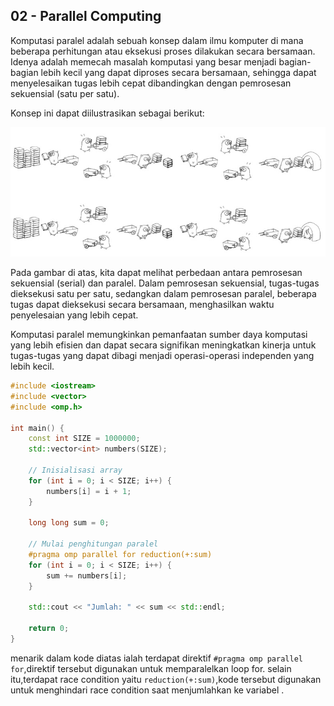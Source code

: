 02 - Parallel Computing
---
Komputasi paralel adalah sebuah konsep dalam ilmu komputer di mana beberapa perhitungan atau eksekusi proses dilakukan secara bersamaan. Idenya adalah memecah masalah komputasi yang besar menjadi bagian-bagian lebih kecil yang dapat diproses secara bersamaan, sehingga dapat menyelesaikan tugas lebih cepat dibandingkan dengan pemrosesan sekuensial (satu per satu).

Konsep ini dapat diilustrasikan sebagai berikut:

![ilustrasi komputasi paralel](image\image.png)

Pada gambar di atas, kita dapat melihat perbedaan antara pemrosesan sekuensial (serial) dan paralel. Dalam pemrosesan sekuensial, tugas-tugas dieksekusi satu per satu, sedangkan dalam pemrosesan paralel, beberapa tugas dapat dieksekusi secara bersamaan, menghasilkan waktu penyelesaian yang lebih cepat.

Komputasi paralel memungkinkan pemanfaatan sumber daya komputasi yang lebih efisien dan dapat secara signifikan meningkatkan kinerja untuk tugas-tugas yang dapat dibagi menjadi operasi-operasi independen yang lebih kecil.
```cpp
#include <iostream>
#include <vector>
#include <omp.h>

int main() {
    const int SIZE = 1000000;
    std::vector<int> numbers(SIZE);

    // Inisialisasi array
    for (int i = 0; i < SIZE; i++) {
        numbers[i] = i + 1;
    }

    long long sum = 0;

    // Mulai penghitungan paralel
    #pragma omp parallel for reduction(+:sum)
    for (int i = 0; i < SIZE; i++) {
        sum += numbers[i];
    }

    std::cout << "Jumlah: " << sum << std::endl;

    return 0;
}
```
menarik dalam kode diatas ialah terdapat direktif `#pragma omp parallel for`,direktif tersebut digunakan untuk memparalelkan loop for.
selain itu,terdapat race condition yaitu `reduction(+:sum)`,kode tersebut digunakan untuk  menghindari race condition saat menjumlahkan ke variabel .
